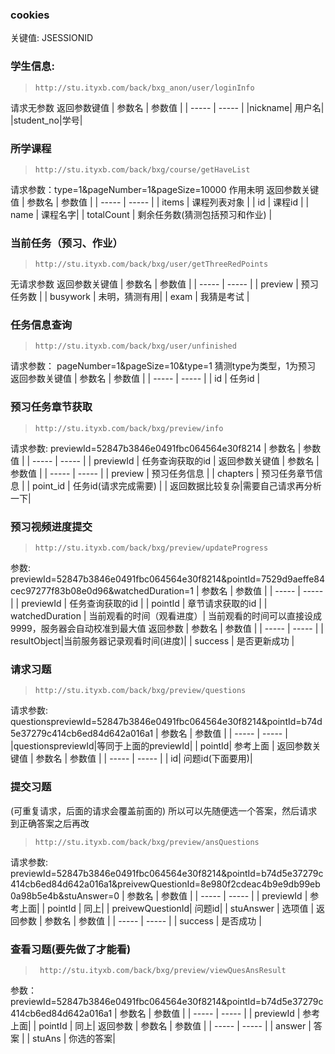 ### cookies
关键值:  JSESSIONID

### 学生信息:
> ```http://stu.ityxb.com/back/bxg_anon/user/loginInfo```

请求无参数
返回参数键值
| 参数名 | 参数值 |
| ----- | ----- |
|nickname| 用户名|
|student_no|学号|


### 所学课程
> ```http://stu.ityxb.com/back/bxg/course/getHaveList```

请求参数：type=1&pageNumber=1&pageSize=10000
作用未明
返回参数关键值
| 参数名 | 参数值 |
| ----- | ----- |
| items | 课程列表对象 |
| id | 课程id |
| name | 课程名字|
| totalCount | 剩余任务数(猜测包括预习和作业) |

### 当前任务（预习、作业）
> ```http://stu.ityxb.com/back/bxg/user/getThreeRedPoints```

无请求参数
返回参数关键值
| 参数名 | 参数值 |
| ----- | ----- |
| preview | 预习任务数 |
| busywork | 未明，猜测有用|
| exam | 我猜是考试 |


### 任务信息查询
> ```http://stu.ityxb.com/back/bxg/user/unfinished```

请求参数： pageNumber=1&pageSize=10&type=1
猜测type为类型，1为预习
返回参数关键值
| 参数名 | 参数值 |
| ----- | ----- |
| id | 任务id |

### 预习任务章节获取
> ```http://stu.ityxb.com/back/bxg/preview/info```

请求参数: previewId=52847b3846e0491fbc064564e30f8214
| 参数名 | 参数值 |
| ----- | ----- |
| previewId | 任务查询获取的id |
返回参数关键值
| 参数名 | 参数值 |
| ----- | ----- |
| preview | 预习任务信息 |
| chapters | 预习任务章节信息 |
| point_id | 任务id(请求完成需要) |
| 返回数据比较复杂|需要自己请求再分析一下|


### 预习视频进度提交
> ```http://stu.ityxb.com/back/bxg/preview/updateProgress```

参数: previewId=52847b3846e0491fbc064564e30f8214&pointId=7529d9aeffe84cec97277f83b08e0d96&watchedDuration=1
| 参数名 | 参数值 |
| ----- | ----- |
| previewId | 任务查询获取的id  |
| pointId | 章节请求获取的id |
| watchedDuration | 当前观看的时间（观看进度）|
当前观看的时间可以直接设成9999，服务器会自动校准到最大值
返回参数
| 参数名 | 参数值 |
| ----- | ----- |
| resultObject|当前服务器记录观看时间(进度)|
| success | 是否更新成功 |

### 请求习题
> ```http://stu.ityxb.com/back/bxg/preview/questions```

请求参数:  questionspreviewId=52847b3846e0491fbc064564e30f8214&pointId=b74d5e37279c414cb6ed84d642a016a1
| 参数名 | 参数值 |
| ----- | ----- |
|questionspreviewId|等同于上面的previewId|
| pointId| 参考上面 |
返回参数关键值
| 参数名 | 参数值 |
| ----- | ----- |
| id| 问题id(下面要用)|



### 提交习题
(可重复请求，后面的请求会覆盖前面的)
所以可以先随便选一个答案，然后请求到正确答案之后再改
>```http://stu.ityxb.com/back/bxg/preview/ansQuestions```

请求参数:  previewId=52847b3846e0491fbc064564e30f8214&pointId=b74d5e37279c414cb6ed84d642a016a1&preivewQuestionId=8e980f2cdeac4b9e9db99eb0a98b5e4b&stuAnswer=0
| 参数名 | 参数值 |
| ----- | ----- |
| previewId | 参考上面|
| pointId | 同上|
| preivewQuestionId| 问题id|
| stuAnswer | 选项值 |
返回参数
| 参数名 | 参数值 |
| ----- | ----- |
| success | 是否成功 |


### 查看习题(要先做了才能看)
>``` http://stu.ityxb.com/back/bxg/preview/viewQuesAnsResult```

参数：previewId=52847b3846e0491fbc064564e30f8214&pointId=b74d5e37279c414cb6ed84d642a016a1
| 参数名 | 参数值 |
| ----- | ----- |
| previewId | 参考上面|
| pointId | 同上|
返回参数
| 参数名 | 参数值 |
| ----- | ----- |
| answer | 答案 |
| stuAns | 你选的答案|





